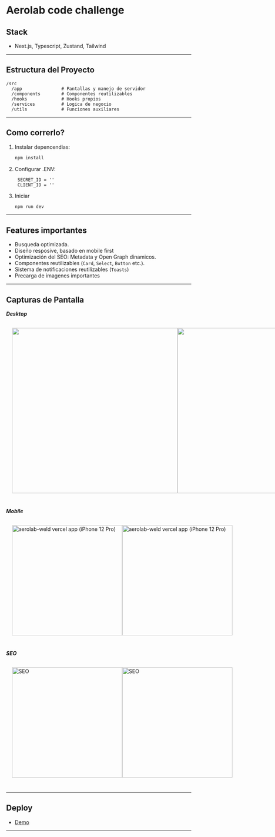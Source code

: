 
# Aerolab code challenge

## **Stack**
- Next.js, Typescript, Zustand, Tailwind 

---

## **Estructura del Proyecto**
```plaintext
/src
  /app               # Pantallas y manejo de servidor
  /components        # Componentes reutilizables
  /hooks             # Hooks propios
  /services          # Logica de negocio
  /utils             # Funciones auxiliares
```
---

## **Como correrlo?**

1. Instalar depencendias:
   ```bash
   npm install
   ```
   
2. Configurar .ENV:
   ```plaintext
    SECRET_ID = ''
    CLIENT_ID = ''
   ```
3. Iniciar
   ```bash
   npm run dev
   ```
---

## **Features importantes**

- Busqueda optimizada.
- Diseño resposive, basado en mobile first
- Optimización del SEO: Metadata y Open Graph dinamicos.
- Componentes reutilizables (`Card`, `Select`, `Button` etc.).
- Sistema de notificaciones reutilizables (`Toasts`)
- Precarga de imagenes importantes
---

## **Capturas de Pantalla**
<em>**Desktop**</em>
<div style="display: flex; justify-content: between;padding: 16; align-items: center;margin-bottom: 24;">
<img src="https://github.com/user-attachments/assets/8b46b1a2-fb89-4057-9db6-e71e508f7df8" width="450">

<img src="https://github.com/user-attachments/assets/d6a4bff3-0438-4006-8517-3bd91abce549" width="450">
</div>

<em>**Mobile**</em>
<div style="display: flex; justify-content: between;padding: 16; align-items: center;margin-bottom: 24;">
<img src="https://github.com/user-attachments/assets/c57c867a-cde8-4029-b7b8-cd4926ab0b65" alt="aerolab-weld vercel app (iPhone 12 Pro)" width="300" heigth:"400">
<img src="https://github.com/user-attachments/assets/7385c342-e53e-4e97-b90f-518b32aba6ea" alt="aerolab-weld vercel app (iPhone 12 Pro)" width="300">
</div>

<em>**SEO**</em>
<div style="display: flex; justify-content: between;padding: 16; align-items: center;margin-bottom: 24;">
<img src="https://github.com/user-attachments/assets/2e85a4e9-f429-4678-8cd1-edf1397b1f8a" alt="SEO" width="300" heigth:"400">
<img src="https://github.com/user-attachments/assets/5c6b09ba-9f37-4c91-b6bd-22a0ab6be218" alt="SEO" width="300" heigth:"400">
</div>

---



## **Deploy**
- [Demo](https://aerolab-weld.vercel.app/)

---

